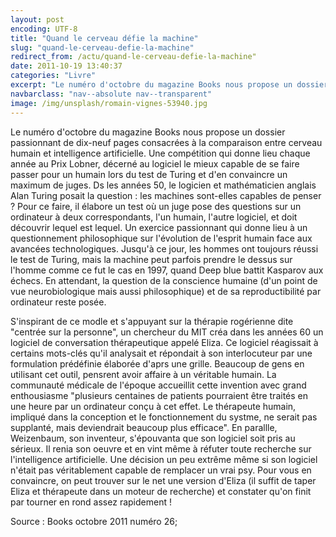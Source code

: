 ```yaml
---
layout: post
encoding: UTF-8
title: "Quand le cerveau défie la machine"
slug: "quand-le-cerveau-defie-la-machine"
redirect_from: /actu/quand-le-cerveau-defie-la-machine"
date: 2011-10-19 13:40:37
categories: "Livre"
excerpt: "Le numéro d'octobre du magazine Books nous propose un dossier passionnant de dix-neuf pages consacrées à la comparaison entre cerveau humain et intelligence artificielle."
navbarclass: "nav--absolute nav--transparent"
image: /img/unsplash/romain-vignes-53940.jpg
---
```

Le numéro d'octobre du magazine Books nous propose un dossier passionnant de dix-neuf pages consacrées à la comparaison entre cerveau humain et intelligence artificielle.
Une compétition qui donne lieu chaque année au Prix Lobner, décerné au logiciel le mieux capable de se faire passer pour un humain lors du test de Turing et d'en convaincre un maximum de juges. Ds les années 50, le logicien et mathématicien anglais Alan Turing posait la question : les machines sont-elles capables de penser ? Pour ce faire, il élabore un test où un juge pose des questions sur un ordinateur à deux correspondants, l'un humain, l'autre logiciel, et doit découvrir lequel est lequel. Un exercice passionnant qui donne lieu à un questionnement philosophique sur l'évolution de l'esprit humain face aux avancées technologiques. Jusqu'à ce jour, les hommes ont toujours réussi le test de Turing, mais la machine peut parfois prendre le dessus sur l'homme comme ce fut le cas en 1997, quand Deep blue battit Kasparov aux échecs. En attendant, la question de la conscience humaine (d'un point de vue neurobiologique mais aussi philosophique) et de sa reproductibilité par ordinateur reste posée.  
  
S'inspirant de ce modle et s'appuyant sur la thérapie rogérienne dite "centrée sur la personne", un chercheur du MIT créa dans les années 60 un logiciel de conversation thérapeutique appelé Eliza. Ce logiciel réagissait à certains mots-clés qu'il analysait et répondait à son interlocuteur par une formulation prédéfinie élaborée d'aprs une grille. Beaucoup de gens en utilisant cet outil, pensrent avoir affaire à un véritable humain. La communauté médicale de l'époque accueillit cette invention avec grand enthousiasme "plusieurs centaines de patients pourraient être traités en une heure par un ordinateur conçu à cet effet. Le thérapeute humain, impliqué dans la conception et le fonctionnement du systme, ne serait pas supplanté, mais deviendrait beaucoup plus efficace". En parallle, Weizenbaum, son inventeur, s'épouvanta que son logiciel soit pris au sérieux. Il renia son oeuvre et en vint même à réfuter toute recherche sur l'intelligence artificielle. Une décision un peu extrême même si son logiciel n'était pas véritablement capable de remplacer un vrai psy. Pour vous en convaincre, on peut trouver sur le net une version d'Eliza (il suffit de taper Eliza et thérapeute dans un moteur de recherche) et constater qu'on finit par tourner en rond assez rapidement !  
  
Source : Books octobre 2011 numéro 26;